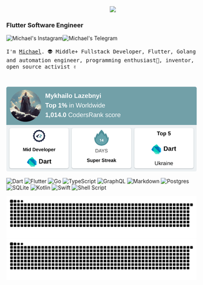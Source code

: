 <img align='right' src="https://camo.githubusercontent.com/5ddf73ad3a205111cf8c686f687fc216c2946a75005718c8da5b837ad9de78c9/68747470733a2f2f7468756d62732e6766796361742e636f6d2f4576696c4e657874446576696c666973682d736d616c6c2e676966" width="230">
<br />

### Flutter Software Engineer
<a href="https://www.instagram.com/lazebnyimichael">
  <img align="left" alt="Michael's Instagram" src="https://img.shields.io/badge/Instagram-E4405F?style=for-the-badge&logo=instagram&logoColor=white" />
</a>
<a href="https://t.me/mlazebny">
  <img align="left" alt="Michael's Telegram" src="https://img.shields.io/badge/Telegram-2CA5E0?style=for-the-badge&logo=telegram&logoColor=white" />
</a>

<br /> <br />
<samp>
I'm [Michael](https://github.com/hawkkiller/). 
👽 Middle+ Fullstack Developer, Flutter, Golang and automation engineer, programming enthusiast🥸, inventor, open source activist ✌️
</samp>
<br />

<br /> 

![Michael's GitHub stats](https://github.com/hawkkiller/hawkkiller/blob/main/ScreenShot.png?raw=true)

![Dart](https://img.shields.io/badge/dart-%230175C2.svg?style=for-the-badge&logo=dart&logoColor=white)
![Flutter](https://img.shields.io/badge/Flutter-%2302569B.svg?style=for-the-badge&logo=Flutter&logoColor=white)
![Go](https://img.shields.io/badge/go-%2300ADD8.svg?style=for-the-badge&logo=go&logoColor=white)
![TypeScript](https://img.shields.io/badge/typescript-%23007ACC.svg?style=for-the-badge&logo=typescript&logoColor=white)
![GraphQL](https://img.shields.io/badge/-GraphQL-E10098?style=for-the-badge&logo=graphql&logoColor=white)
![Markdown](https://img.shields.io/badge/markdown-%23000000.svg?style=for-the-badge&logo=markdown&logoColor=white)
![Postgres](https://img.shields.io/badge/postgres-%23316192.svg?style=for-the-badge&logo=postgresql&logoColor=white)
![SQLite](https://img.shields.io/badge/sqlite-%2307405e.svg?style=for-the-badge&logo=sqlite&logoColor=white)
![Kotlin](https://img.shields.io/badge/kotlin-%237F52FF.svg?style=for-the-badge&logo=kotlin&logoColor=white)
![Swift](https://img.shields.io/badge/swift-F54A2A?style=for-the-badge&logo=swift&logoColor=white)
![Shell Script](https://img.shields.io/badge/shell_script-%23121011.svg?style=for-the-badge&logo=gnu-bash&logoColor=white)

![github contribution grid snake animation](https://raw.githubusercontent.com/masxxiii/masxxiii/output/github-contribution-grid-snake-dark.svg#gh-dark-mode-only)
![github contribution grid snake animation](https://raw.githubusercontent.com/masxxiii/masxxiii/output/github-contribution-grid-snake.svg#gh-light-mode-only)
